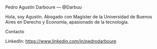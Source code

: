 Pedro Agustín Darboure — @Darbuu

Hola, soy Agustín. Abogado con  Magister de la Universidad de Buenos Aires en Derecho y Economía, apasionado de la tecnología. 

Contacto

LinkedIn: https://www.linkedin.com/in/pedrodarboure

